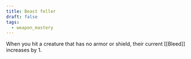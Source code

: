 ```yaml
---
title: Beast feller
draft: false
tags:
  - weapon_mastery
---
```

When you hit a creature that has no armor or shield, their current [[Bleed]] increases by 1.